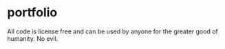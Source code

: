 # portfolio

All code is license free and can be used by anyone for the greater good of humanity. No evil.


